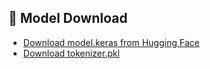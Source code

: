## 🔗 Model Download

- [Download model.keras from Hugging Face](https://huggingface.co/destianiic/lstm-model/blob/main/model.h5)
- [Download tokenizer.pkl](https://huggingface.co/destianiic/lstm-model/blob/main/tokenizer.pkl)
